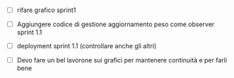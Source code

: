 ```tasks # Only tasks that are not done, that is, which begin like this (but without the quotes): # '- [ ] ' or # '* [ ] ' or # '1. [ ] ' # Indented tasks are supported, but only single-line tasks. not done # Tasks due today or earlier: due before tomorrow # Restrict to at most 100 tasks. # If you ask Tasks to display many hundreds or thousands of tasks, # Obsidian's editing performance really slows down. limit 100 # Group and sort the output: group by filename sort by due reverse sort by description # Optionally, ask Tasks to explain how it interpreted this query: explain 
```

- [ ] rifare grafico sprint1
- [ ] Aggiungere codice di gestione aggiornamento peso come observer sprint 1.1
- [ ] deployment sprint 1.1 (controllare anche gli altri)
- [ ] Devo fare un bel lavorone sui grafici per mantenere continuità e per farli bene



